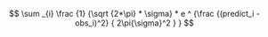  $$ \sum _{i}  \frac {1} {\sqrt {2*\pi} * \sigma}  * e ^ {\frac {(predict_i - obs_i)^2} { 2\pi{\sigma}^2  }  }  $$